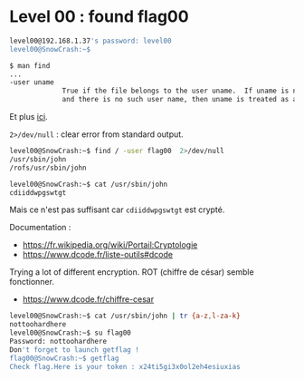 # Level 00 : found flag00
```bash
level00@192.168.1.37's password: level00
level00@SnowCrash:~$
```

```bash
$ man find
...
-user uname
             True if the file belongs to the user uname.  If uname is numeric
             and there is no such user name, then uname is treated as a user ID.
```

Et plus [ici](https://www.ostechnix.com/find-files-based-permissions/).

`2>/dev/null` : clear error from standard output.

```bash
level00@SnowCrash:~$ find / -user flag00  2>/dev/null
/usr/sbin/john
/rofs/usr/sbin/john
```

```bash
level00@SnowCrash:~$ cat /usr/sbin/john
cdiiddwpgswtgt
```

Mais ce n'est pas suffisant car `cdiiddwpgswtgt` est crypté.

Documentation :
* https://fr.wikipedia.org/wiki/Portail:Cryptologie 
* https://www.dcode.fr/liste-outils#dcode

Trying a lot of different encryption. ROT (chiffre de césar) semble fonctionner.
* https://www.dcode.fr/chiffre-cesar

```bash
level00@SnowCrash:~$ cat /usr/sbin/john | tr {a-z,l-za-k}
nottoohardhere
level00@SnowCrash:~$ su flag00
Password: nottoohardhere
Don't forget to launch getflag !
flag00@SnowCrash:~$ getflag
Check flag.Here is your token : x24ti5gi3x0ol2eh4esiuxias
```
